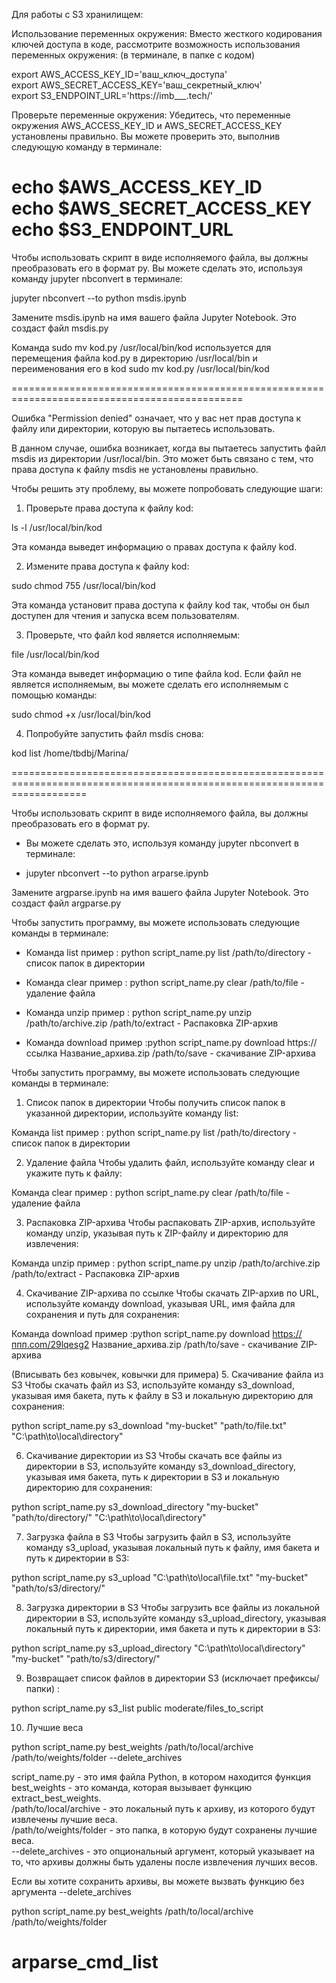 Для работы с S3 хранилищем:

Использование переменных окружения: Вместо жесткого кодирования ключей доступа в коде, 
рассмотрите возможность использования переменных окружения:
(в терминале, в папке с кодом) 

export AWS_ACCESS_KEY_ID='ваш_ключ_доступа'     
export AWS_SECRET_ACCESS_KEY='ваш_секретный_ключ'     
export S3_ENDPOINT_URL='https://imb___.tech/'     

Проверьте переменные окружения: Убедитесь, что переменные окружения AWS_ACCESS_KEY_ID и AWS_SECRET_ACCESS_KEY установлены правильно. Вы можете проверить это, выполнив следующую команду в терминале:

echo $AWS_ACCESS_KEY_ID     
echo $AWS_SECRET_ACCESS_KEY     
echo $S3_ENDPOINT_URL      
===============================================================================================

Чтобы использовать скрипт в виде исполняемого файла, вы должны преобразовать его в формат py.
Вы можете сделать это, используя команду jupyter nbconvert в терминале:

jupyter nbconvert --to python msdis.ipynb

Замените msdis.ipynb на имя вашего файла Jupyter Notebook. Это создаст файл msdis.py


Команда sudo mv  kod.py /usr/local/bin/kod используется для перемещения файла kod.py в директорию /usr/local/bin и переименования его в kod
sudo mv kod.py /usr/local/bin/kod

==============================================================================================

Ошибка "Permission denied" означает, что у вас нет прав доступа к файлу или директории, которую вы пытаетесь использовать.

В данном случае, ошибка возникает, когда вы пытаетесь запустить файл msdis из директории /usr/local/bin.
Это может быть связано с тем, что права доступа к файлу msdis не установлены правильно.

Чтобы решить эту проблему, вы можете попробовать следующие шаги:

1. Проверьте права доступа к файлу kod:

ls -l /usr/local/bin/kod

Эта команда выведет информацию о правах доступа к файлу kod.

2. Измените права доступа к файлу kod:

sudo chmod 755 /usr/local/bin/kod

Эта команда установит права доступа к файлу kod так, чтобы он был доступен для чтения и запуска всем пользователям.

3. Проверьте, что файл kod является исполняемым:

file /usr/local/bin/kod

Эта команда выведет информацию о типе файла kod. 
Если файл не является исполняемым, вы можете сделать его исполняемым с помощью команды:

sudo chmod +x /usr/local/bin/kod

4. Попробуйте запустить файл msdis снова:

kod list /home/tbdbj/Marina/

=========================================================================================================================



Чтобы использовать скрипт в виде исполняемого файла, вы должны преобразовать его в формат py.
+ Вы можете сделать это, используя команду jupyter nbconvert в терминале:

+ jupyter nbconvert --to python arparse.ipynb

Замените argparse.ipynb на имя вашего файла Jupyter Notebook. Это создаст файл argparse.py

Чтобы запустить программу, вы можете использовать следующие команды в терминале:

+ Команда list пример : python script_name.py list /path/to/directory - список папок в директории

+ Команда clear пример : python script_name.py clear /path/to/file - удаление файла


+ Команда unzip пример : python script_name.py unzip /path/to/archive.zip /path/to/extract - Распаковка ZIP-архив

+ Команда download пример :python script_name.py download https://ссылка Название_архива.zip /path/to/save - скачивание ZIP-архива

Чтобы запустить программу, вы можете использовать следующие команды в терминале:

1. Список папок в директории
Чтобы получить список папок в указанной директории, используйте команду list:

Команда list пример : python script_name.py list /path/to/directory - список папок в директории


2. Удаление файла
Чтобы удалить файл, используйте команду clear и укажите путь к файлу:

Команда clear пример : python script_name.py clear /path/to/file - удаление файла

3. Распаковка ZIP-архива
Чтобы распаковать ZIP-архив, используйте команду unzip, указывая путь к ZIP-файлу и директорию для извлечения:

Команда unzip пример : python script_name.py unzip /path/to/archive.zip /path/to/extract - Распаковка ZIP-архив


4. Скачивание ZIP-архива по ссылке
Чтобы скачать ZIP-архив по URL, используйте команду download, указывая URL, имя файла для сохранения и путь для сохранения:

Команда download пример :python script_name.py download https://ппп.com/29lqesg2 Название_архива.zip /path/to/save - скачивание ZIP-архива

(Вписывать без ковычек, ковычки для примера)
5. Скачивание файла из S3
Чтобы скачать файл из S3, используйте команду s3_download, указывая имя бакета, путь к файлу в S3 и локальную директорию для сохранения:

python script_name.py s3_download "my-bucket" "path/to/file.txt" "C:\path\to\local\directory"


6. Скачивание директории из S3
Чтобы скачать все файлы из директории в S3, используйте команду s3_download_directory, указывая имя бакета, 
путь к директории в S3 и локальную директорию для сохранения:

python script_name.py s3_download_directory "my-bucket" "path/to/directory/" "C:\path\to\local\directory"

7. Загрузка файла в S3
Чтобы загрузить файл в S3, используйте команду s3_upload, указывая локальный путь к файлу, имя бакета и путь к директории в S3:

python script_name.py s3_upload "C:\path\to\local\file.txt" "my-bucket" "path/to/s3/directory/"

8. Загрузка директории в S3
Чтобы загрузить все файлы из локальной директории в S3, используйте команду s3_upload_directory, 
указывая локальный путь к директории, имя бакета и путь к директории в S3:

python script_name.py s3_upload_directory "C:\path\to\local\directory" "my-bucket" "path/to/s3/directory/"

9. Возвращает список файлов в директории S3 (исключает префиксы/папки) :

python script_name.py s3_list public moderate/files_to_script

10. Лучшие веса

python script_name.py best_weights /path/to/local/archive /path/to/weights/folder --delete_archives

script_name.py - это имя файла Python, в котором находится функция      
best_weights - это команда, которая вызывает функцию extract_best_weights.     
/path/to/local/archive - это локальный путь к архиву, из которого будут извлечены лучшие веса.     
/path/to/weights/folder - это папка, в которую будут сохранены лучшие веса.     
--delete_archives - это опциональный аргумент, который указывает на то, что архивы должны быть удалены после извлечения лучших весов.     

Если вы хотите сохранить архивы, вы можете вызвать функцию без аргумента --delete_archives     

python script_name.py best_weights /path/to/local/archive /path/to/weights/folder



# arparse_cmd_list
